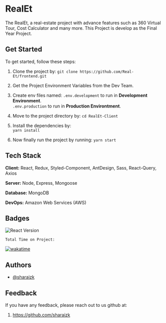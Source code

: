 # RealEt

The RealEt, a real-estate project with advance features such as 360 Virtual Tour, Cost Calculator and many more. This Project is develop as the Final Year Project.

## Get Started

To get started, follow these steps:

1. Clone the project by: `git clone https://github.com/Real-Et/frontend.git`
2. Get the Project Environment Variables from the Dev Team.
3. Create env files named:
   `.env.development` to run in **Development Environment**.  
   `.env.production` to run in **Production Environtment**.

4. Move to the project directory by:
   `cd RealEt-Client`

5. Install the dependencies by:  
   `yarn install`

6. Now finally run the project by running:
   `yarn start`

## Tech Stack

**Client:** React, Redux, Styled-Component, AntDesign, Sass, React-Query, Axios

**Server:** Node, Express, Mongoose

**Database:** MongoDB

**DevOps:** Amazon Web Services (AWS)

## Badges

![React Version](https://img.shields.io/badge/React%20Version-17.0.2-green)

`Total Time on Project:`

[![wakatime](https://wakatime.com/badge/user/a523f4a3-01dc-4ca0-990b-702f25ddf6b3/project/8f192f33-dd67-4c01-a845-0a808aaaaaa6.svg)](https://wakatime.com/badge/user/a523f4a3-01dc-4ca0-990b-702f25ddf6b3/project/8f192f33-dd67-4c01-a845-0a808aaaaaa6)

## Authors

- [@sharaizk](https://github.com/sharaizk)

## Feedback

If you have any feedback, please reach out to us github at:

1. https://github.com/sharaizk
